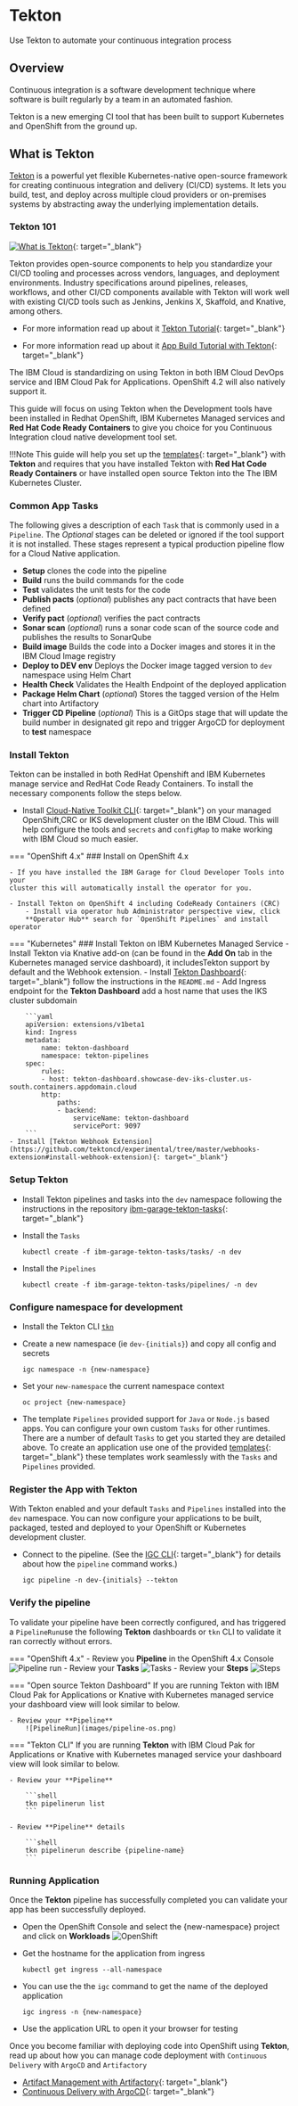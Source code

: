 # Tekton

<!--- cSpell:ignore openshiftconsole -->

Use Tekton to automate your continuous integration process

## Overview

Continuous integration is a software development technique where software is built regularly by a team in an automated fashion.

Tekton is a new emerging CI tool that has been built to support Kubernetes and OpenShift from the ground up.

## What is Tekton

[Tekton](https://tekton.dev/) is a powerful yet flexible Kubernetes-native open-source framework for creating continuous integration and delivery (CI/CD) systems. It lets you build, test, and deploy across multiple cloud providers or on-premises systems by abstracting away the underlying implementation details.

### Tekton 101

[![What is Tekton](http://img.youtube.com/vi/TWxKD9dLpmk/0.jpg)](https://youtu.be/TWxKD9dLpmk "What is Tekton"){: target="_blank"}

Tekton provides open-source components to help you standardize your CI/CD tooling and processes across vendors, languages, and deployment environments. Industry specifications around pipelines, releases, workflows, and other CI/CD components available with Tekton will work well with existing CI/CD tools such as Jenkins, Jenkins X, Skaffold, and Knative, among others.

- For more information read up about it [Tekton Tutorial](https://developer.ibm.com/tutorials/knative-build-app-development-with-tekton/){: target="_blank"}

- For more information read up about it [App Build Tutorial with Tekton](https://developer.ibm.com/tutorials/knative-build-app-development-with-tekton/){: target="_blank"}

The IBM Cloud is standardizing on using Tekton in both IBM Cloud DevOps service and IBM Cloud Pak for Applications. OpenShift 4.2 will also natively support it.

This guide will focus on using Tekton when the Development tools have been installed in Redhat OpenShift, IBM Kubernetes Managed services and **Red Hat Code Ready Containers** to give you choice for you Continuous Integration cloud native development tool set.

!!!Note
    This guide will help you set up the [templates](../starter-kit/starter-kit.md){: target="_blank"} with  **Tekton** and requires that you have installed Tekton with **Red Hat Code Ready Containers** or have installed open source Tekton into the The IBM Kubernetes Cluster.

### Common App Tasks

The following gives a description of each `Task` that is commonly used in a
 `Pipeline`. The *Optional* stages can be deleted or ignored if the tool support it is not installed. These stages represent a typical production pipeline flow for a Cloud Native application.

- **Setup** clones the code into the pipeline
- **Build** runs the build commands for the code
- **Test** validates the unit tests for the code
- **Publish pacts** (*optional*) publishes any pact contracts that have been defined
- **Verify pact** (*optional*) verifies the pact contracts
- **Sonar scan** (*optional*) runs a sonar code scan of the source code and publishes the results to SonarQube
- **Build image** Builds the code into a Docker images and stores it in the IBM Cloud Image registry
- **Deploy to DEV env** Deploys the Docker image tagged version to `dev` namespace using Helm Chart
- **Health Check** Validates the Health Endpoint of the deployed application
- **Package Helm Chart** (*optional*) Stores the tagged version of the Helm chart into Artifactory
- **Trigger CD Pipeline** (*optional*) This is a GitOps stage that will
 update the build number in designated git repo and trigger ArgoCD for
  deployment to **test** namespace

### Install Tekton

Tekton can be installed in both RedHat Openshift and IBM Kubernetes manage
 service and RedHat Code Ready Containers. To install the necessary
  components follow the steps below.

- Install [Cloud-Native Toolkit CLI](../../learning/dev-setup.md#install-the-cloud-native-toolkit-command-line-interface-cli){: target="_blank"} on your managed OpenShift,CRC or IKS development cluster on the IBM Cloud. This will help configure the tools and `secrets` and `configMap` to make working with IBM Cloud so much easier.

=== "OpenShift 4.x"
    ### Install on OpenShift 4.x

    - If you have installed the IBM Garage for Cloud Developer Tools into your
    cluster this will automatically install the operator for you.

    - Install Tekton on OpenShift 4 including CodeReady Containers (CRC)
        - Install via operator hub Administrator perspective view, click
        **Operator Hub** search for `OpenShift Pipelines` and install operator

=== "Kubernetes"
    ### Install Tekton on IBM Kubernetes Managed Service
    - Install Tekton via Knative add-on (can be found in the **Add On** tab in the Kubernetes managed service dashboard), it includesTekton support by default and the Webhook extension.
    - Install [Tekton Dashboard](https://github.com/tektoncd/dashboard#install-dashboard){: target="_blank"} follow the instructions in the `README.md`
    - Add Ingress endpoint for the **Tekton Dashboard** add a host name that uses the IKS cluster subdomain

        ```yaml
        apiVersion: extensions/v1beta1
        kind: Ingress
        metadata:
            name: tekton-dashboard
            namespace: tekton-pipelines
        spec:
            rules:
            - host: tekton-dashboard.showcase-dev-iks-cluster.us-south.containers.appdomain.cloud
            http:
                paths:
                - backend:
                    serviceName: tekton-dashboard
                    servicePort: 9097
        ```
    - Install [Tekton Webhook Extension](https://github.com/tektoncd/experimental/tree/master/webhooks-extension#install-webhook-extension){: target="_blank"}

### Setup Tekton

- Install Tekton pipelines and tasks into the `dev` namespace following the
 instructions in the repository [ibm-garage-tekton-tasks](https://github.com/cloud-native-toolkit/ibm-garage-tekton-tasks/blob/master/README.md){: target="_blank"}
- Install the `Tasks`

    ```shell
    kubectl create -f ibm-garage-tekton-tasks/tasks/ -n dev
    ```

- Install the `Pipelines`

    ```shell
    kubectl create -f ibm-garage-tekton-tasks/pipelines/ -n dev
    ```

### Configure namespace for development

- Install the Tekton CLI [`tkn`](https://github.com/tektoncd/cli)

- Create a new namespace (ie `dev-{initials}`) and copy all config and secrets

  ```shell
  igc namespace -n {new-namespace}
  ```

- Set your `new-namespace` the current namespace context

  ```shell
  oc project {new-namespace}
  ```

- The template `Pipelines` provided support for `Java` or `Node.js` based apps. You can configure your own custom `Tasks` for other runtimes. There are a number of default `Tasks` to get you started they are detailed above. To create an application use one of the provided [templates](../starter-kit/starter-kit.md){: target="_blank"} these templates work seamlessly with the `Tasks` and `Pipelines` provided.

### Register the App with Tekton

With Tekton enabled and your default `Tasks` and `Pipelines` installed into
 the `dev` namespace. You can now configure your applications to be built, packaged, tested and deployed to your OpenShift or Kubernetes development cluster.

- Connect to the pipeline. (See the [IGC CLI](../../reference/cli.md){: target="_blank"} for details about how the `pipeline` command works.)

    ```shell
    igc pipeline -n dev-{initials} --tekton
    ```

### Verify the pipeline

To validate your pipeline have been correctly configured, and has triggered a `PipelineRun`use the following **Tekton** dashboards or `tkn` CLI to validate it ran correctly without errors.

=== "OpenShift 4.x"
    - Review you **Pipeline** in the OpenShift 4.x Console
        ![Pipeline run](images/pipeline.png)
    - Review your **Tasks**
        ![Tasks](images/tasks.png)
    - Review your **Steps**
        ![Steps](images/steps.png)

=== "Open source Tekton Dashboard"
    If you are running Tekton with IBM Cloud Pak for Applications or Knative with Kubernetes managed service your dashboard view will look similar to below.

    - Review your **Pipeline**
        ![PipelineRun](images/pipeline-os.png)

=== "Tekton CLI"
    If you are running **Tekton** with IBM Cloud Pak for Applications or Knative
    with Kubernetes managed service your dashboard view will look similar to below.

    - Review your **Pipeline**

        ```shell
        tkn pipelinerun list
        ```

    - Review **Pipeline** details

        ```shell
        tkn pipelinerun describe {pipeline-name}
        ```

### Running Application

Once the **Tekton** pipeline has successfully completed you can validate your app has been successfully deployed.

- Open the OpenShift Console and select the {new-namespace} project and click on **Workloads**
    ![OpenShift](images/openshiftconsole.png)

- Get the hostname for the application from ingress

    ```shell
    kubectl get ingress --all-namespace
    ```

- You can use the the `igc` command to get the name of the deployed application

    ```shell
    igc ingress -n {new-namespace}
    ```

- Use the application URL to open it your browser for testing

Once you become familiar with deploying code into OpenShift using **Tekton**, read up about how you can manage code deployment with `Continuous Delivery` with `ArgoCD` and `Artifactory`

- [Artifact Management with Artifactory](artifactory.md){: target="_blank"}
- [Continuous Delivery with ArgoCD](argocd.md){: target="_blank"}
